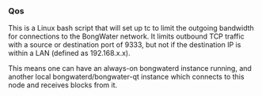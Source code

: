 ### Qos ###

This is a Linux bash script that will set up tc to limit the outgoing bandwidth for connections to the BongWater network. It limits outbound TCP traffic with a source or destination port of 9333, but not if the destination IP is within a LAN (defined as 192.168.x.x).

This means one can have an always-on bongwaterd instance running, and another local bongwaterd/bongwater-qt instance which connects to this node and receives blocks from it.
